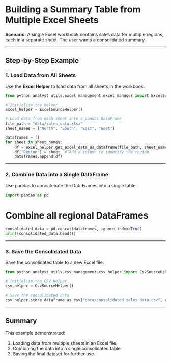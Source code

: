 # Building a Summary Table from Multiple Excel Sheets

**Scenario**: A single Excel workbook contains sales data for multiple regions, each in a separate sheet. The user wants a consolidated summary.

---

## Step-by-Step Example

### 1. Load Data from All Sheets

Use the **Excel Helper** to load data from all sheets in the workbook.

```python
from python_analyst_utils.excel_management.excel_manager import ExcelSourceHelper

# Initialize the helper
excel_helper = ExcelSourceHelper()

# Load data from each sheet into a pandas DataFrame
file_path = "data/sales_data.xlsx"
sheet_names = ["North", "South", "East", "West"]

dataframes = []
for sheet in sheet_names:
    df = excel_helper.get_excel_data_as_dataframe(file_path, sheet_name=sheet)
    df["Region"] = sheet  # Add a column to identify the region
    dataframes.append(df)
```

---

### 2. Combine Data into a Single DataFrame

Use pandas to concatenate the DataFrames into a single table.

```python
import pandas as pd
```

# Combine all regional DataFrames

```python
consolidated_data = pd.concat(dataframes, ignore_index=True)
print(consolidated_data.head())
```

---

### 3. Save the Consolidated Data

Save the consolidated table to a new Excel file.

```python
from python_analyst_utils.csv_management.csv_helper import CsvSourceHelper

# Initialize the CSV Helper
csv_helper = CsvSourceHelper()

# Save the consolidated data
csv_helper.store_dataframe_as_csv("data/consolidated_sales_data.csv", consolidated_data)
```

---

## Summary

This example demonstrated:
1. Loading data from multiple sheets in an Excel file.
2. Combining the data into a single consolidated table.
3. Saving the final dataset for further use.
